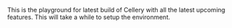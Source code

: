 This is the playground for latest build of Cellery with all the latest upcoming features. This will take a while to setup the environment.
